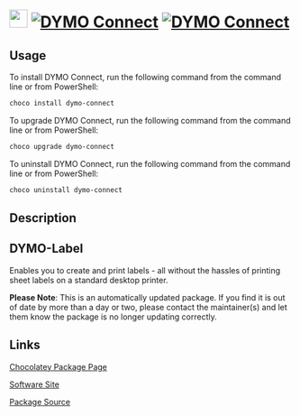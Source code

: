 ﻿# <img src="https://cdn.jsdelivr.net/gh/mkevenaar/chocolatey-packages@1a068bd63ced80de8635921175bc0bfc18c97485/icons/dymo-connect.png" width="32" height="32"/> [![DYMO Connect](https://img.shields.io/chocolatey/v/dymo-connect.svg?label=DYMO+Connect)](https://chocolatey.org/packages/dymo-connect) [![DYMO Connect](https://img.shields.io/chocolatey/dt/dymo-connect.svg)](https://chocolatey.org/packages/dymo-connect)

## Usage
To install DYMO Connect, run the following command from the command line or from PowerShell:
```powershell
choco install dymo-connect
```

To upgrade DYMO Connect, run the following command from the command line or from PowerShell:
```powershell
choco upgrade dymo-connect
```

To uninstall DYMO Connect, run the following command from the command line or from PowerShell:
```powershell
choco uninstall dymo-connect
```

## Description
## DYMO-Label

Enables you to create and print labels - all without the hassles of printing sheet labels on a standard desktop printer.

**Please Note**: This is an automatically updated package. If you find it is
out of date by more than a day or two, please contact the maintainer(s) and
let them know the package is no longer updating correctly.


## Links
[Chocolatey Package Page](https://chocolatey.org/packages/dymo-connect)

[Software Site](http://www.dymo.com)

[Package Source](https://github.com/mkevenaar/chocolatey-packages/tree/master/automatic/dymo-connect)

